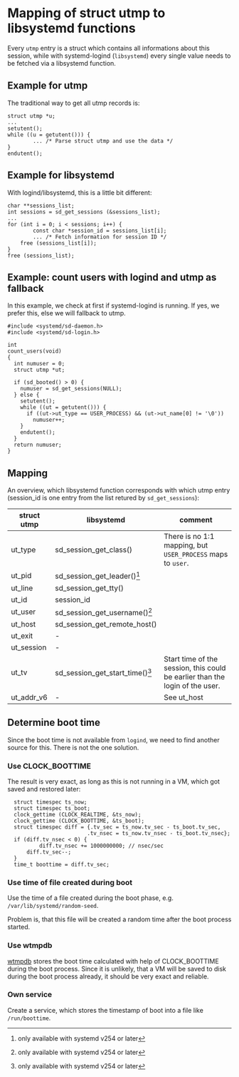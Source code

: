 # Mapping of struct utmp to libsystemd functions

Every `utmp` entry is a struct which contains all informations about this session, while with systemd-logind (`libsystemd`) every single value needs to be fetched via a libsystemd function.

## Example for utmp

The traditional way to get all utmp records is:

```
struct utmp *u;
...
setutent();
while ((u = getutent())) {
        ... /* Parse struct utmp and use the data */
}
endutent();
```

## Example for libsystemd

With logind/libsystemd, this is a little bit different:

```
char **sessions_list;
int sessions = sd_get_sessions (&sessions_list);
...
for (int i = 0; i < sessions; i++) {
        const char *session_id = sessions_list[i];
        ... /* Fetch information for session ID */
	free (sessions_list[i]);
}
free (sessions_list);
```

## Example: count users with logind and utmp as fallback

In this example, we check at first if systemd-logind is running. If yes, we prefer this, else we will fallback to utmp.

```
#include <systemd/sd-daemon.h>
#include <systemd/sd-login.h>

int
count_users(void)
{
  int numuser = 0;
  struct utmp *ut;

  if (sd_booted() > 0) {
    numuser = sd_get_sessions(NULL);
  } else {
    setutent();
    while ((ut = getutent())) {
      if ((ut->ut_type == USER_PROCESS) && (ut->ut_name[0] != '\0'))
        numuser++;
    }
    endutent();
  }
  return numuser;
}
```

## Mapping

An overview, which libsystemd function corresponds with which utmp entry
(session_id is one entry from the list retured by `sd_get_sessions`):

| struct utmp | libsystemd | comment |
|-------------|------------|---------|
| ut_type | sd_session_get_class() | There is no 1:1 mapping, but `USER_PROCESS` maps to `user`. |
| ut_pid  | sd_session_get_leader()[^1] ||
| ut_line | sd_session_get_tty() ||
| ut_id   | session_id |
| ut_user | sd_session_get_username()[^1] ||
| ut_host | sd_session_get_remote_host() ||
| ut_exit | - ||
| ut_session | - ||
| ut_tv | sd_session_get_start_time()[^1] |Start time of the session, this could be earlier than the login of the user. |
| ut_addr_v6| - | See ut_host |

[^1]: only available with systemd v254 or later

## Determine boot time

Since the boot time is not available from `logind`, we need to find another source for this. There is not the one solution.

### Use CLOCK_BOOTTIME

The result is very exact, as long as this is not running in a VM, which got saved and restored later:

```
  struct timespec ts_now;
  struct timespec ts_boot;
  clock_gettime (CLOCK_REALTIME, &ts_now);
  clock_gettime (CLOCK_BOOTTIME, &ts_boot);
  struct timespec diff = {.tv_sec = ts_now.tv_sec - ts_boot.tv_sec,
                         .tv_nsec = ts_now.tv_nsec - ts_boot.tv_nsec};
  if (diff.tv_nsec < 0) {
          diff.tv_nsec += 1000000000; // nsec/sec
	  diff.tv_sec--;
  }
  time_t boottime = diff.tv_sec;
```

### Use time of file created during boot

Use the time of a file created during the boot phase,
e.g. `/var/lib/systemd/random-seed`.

Problem is, that this file will be created a random time after the boot process started.

### Use wtmpdb

[wtmpdb](https://github.com/thkukuk/wtmpdb) stores the boot time calculated with help of CLOCK_BOOTTIME during the boot process. Since it is unlikely, that a VM will be saved to disk during the boot process already, it should be very exact and reliable.

### Own service

Create a service, which stores the timestamp of boot into a file like `/run/boottime`.
